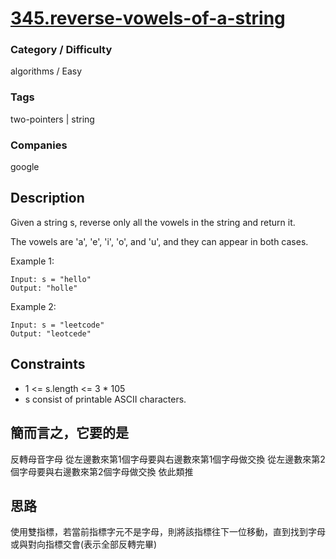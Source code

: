 # [345.reverse-vowels-of-a-string](https://leetcode.com/problems/reverse-vowels-of-a-string/)

### Category / Difficulty
algorithms / Easy

### Tags
two-pointers | string
	 		
### Companies
google

## Description
Given a string s, reverse only all the vowels in the string and return it.

The vowels are 'a', 'e', 'i', 'o', and 'u', and they can appear in both cases.

 

Example 1:
```
Input: s = "hello"
Output: "holle"
```

Example 2:
```
Input: s = "leetcode"
Output: "leotcede"
```
 

## Constraints
- 1 <= s.length <= 3 * 105
- s consist of printable ASCII characters.

## 簡而言之，它要的是
反轉母音字母
從左邊數來第1個字母要與右邊數來第1個字母做交換
從左邊數來第2個字母要與右邊數來第2個字母做交換
依此類推

## 思路
使用雙指標，若當前指標字元不是字母，則將該指標往下一位移動，直到找到字母或與對向指標交會(表示全部反轉完畢)


